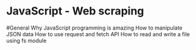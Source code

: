 # JavaScript - Web scraping

#General
Why JavaScript programming is amazing
How to manipulate JSON data
How to use request and fetch API
How to read and write a file using fs module

